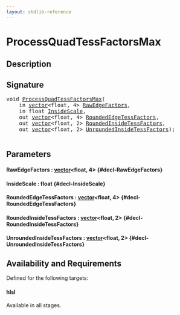 ```yaml
---
layout: stdlib-reference
---
```


# ProcessQuadTessFactorsMax

## Description





## Signature 

<pre>
<span class="code_keyword">void</span> <a href="/stdlib-reference/global-decls/ProcessQuadTessFactorsMax">ProcessQuadTessFactorsMax</a>(
    <span class="code_keyword">in</span> <a href="/stdlib-reference/types/vector/index">vector</a>&lt;<span class="code_keyword">float</span>, 4&gt; <a href="/stdlib-reference/global-decls/ProcessQuadTessFactorsMax#decl-RawEdgeFactors" class="code_param">RawEdgeFactors</a>,
    <span class="code_keyword">in</span> <span class="code_keyword">float</span> <a href="/stdlib-reference/global-decls/ProcessQuadTessFactorsMax#decl-InsideScale" class="code_param">InsideScale</a>,
    <span class="code_keyword">out</span> <a href="/stdlib-reference/types/vector/index">vector</a>&lt;<span class="code_keyword">float</span>, 4&gt; <a href="/stdlib-reference/global-decls/ProcessQuadTessFactorsMax#decl-RoundedEdgeTessFactors" class="code_param">RoundedEdgeTessFactors</a>,
    <span class="code_keyword">out</span> <a href="/stdlib-reference/types/vector/index">vector</a>&lt;<span class="code_keyword">float</span>, 2&gt; <a href="/stdlib-reference/global-decls/ProcessQuadTessFactorsMax#decl-RoundedInsideTessFactors" class="code_param">RoundedInsideTessFactors</a>,
    <span class="code_keyword">out</span> <a href="/stdlib-reference/types/vector/index">vector</a>&lt;<span class="code_keyword">float</span>, 2&gt; <a href="/stdlib-reference/global-decls/ProcessQuadTessFactorsMax#decl-UnroundedInsideTessFactors" class="code_param">UnroundedInsideTessFactors</a>);

</pre>

## Parameters

#### RawEdgeFactors  : [vector](/stdlib-reference/types/vector/index)\<float, 4\> {#decl-RawEdgeFactors}
#### InsideScale  : float {#decl-InsideScale}
#### RoundedEdgeTessFactors  : [vector](/stdlib-reference/types/vector/index)\<float, 4\> {#decl-RoundedEdgeTessFactors}
#### RoundedInsideTessFactors  : [vector](/stdlib-reference/types/vector/index)\<float, 2\> {#decl-RoundedInsideTessFactors}
#### UnroundedInsideTessFactors  : [vector](/stdlib-reference/types/vector/index)\<float, 2\> {#decl-UnroundedInsideTessFactors}

## Availability and Requirements

Defined for the following targets:

#### hlsl
Available in all stages.



